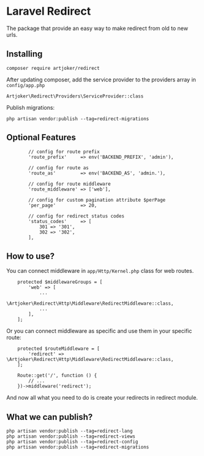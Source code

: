 # Laravel Redirect

The package that provide an easy way to make redirect from old to new urls.

## Installing

```
composer require artjoker/redirect
```

After updating composer, add the service provider to the providers array in `config/app.php`

```
Artjoker\Redirect\Providers\ServiceProvider::class
```

Publish migrations:

```
php artisan vendor:publish --tag=redirect-migrations
```

## Optional Features

```
        // config for route prefix
        'route_prefix'     => env('BACKEND_PREFIX', 'admin'),

        // config for route as
        'route_as'         => env('BACKEND_AS', 'admin.'),

        // config for route middleware
        'route_middleware' => ['web'],

        // config for custom pagination attribute $perPage
        'per_page'         => 20,

        // config for redirect status codes
        'status_codes'     => [
            301 => '301',
            302 => '302',
        ],
```

## How to use?

You can connect middleware in `app/Http/Kernel.php` class for web routes.

```
    protected $middlewareGroups = [
        'web' => [
            ...
            \Artjoker\Redirect\Http\Middleware\RedirectMiddleware::class,
            ...
        ],
    ];
```

Or you can connect middleware as specific and use them in your specific route:

```
    protected $routeMiddleware = [
        'redirect' => \Artjoker\Redirect\Http\Middleware\RedirectMiddleware::class,
    ];

    Route::get('/', function () {
        // ...
    })->middleware('redirect');
```

And now all what you need to do is create your redirects in redirect module.


## What we can publish?

```
php artisan vendor:publish --tag=redirect-lang
php artisan vendor:publish --tag=redirect-views
php artisan vendor:publish --tag=redirect-config
php artisan vendor:publish --tag=redirect-migrations
```
